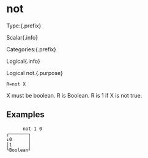 # not

Type:{.prefix}

Scalar{.info}

Categories:{.prefix}

Logical{.info}

Logical not.{.purpose}

~~~
R=not X
~~~

X  must be boolean.  R is Boolean. R is 1 if X is not true.

## Examples

~~~
      not 1 0
┌───────┐
↓0      │
│1      │
└Boolean┘
~~~


